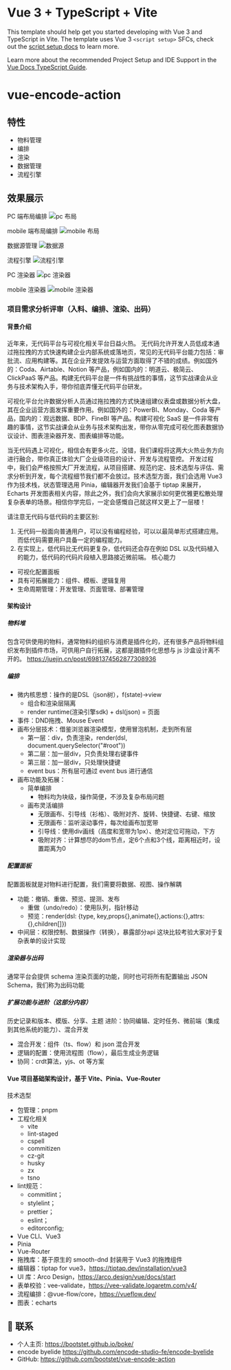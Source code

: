 # Vue 3 + TypeScript + Vite

This template should help get you started developing with Vue 3 and TypeScript in Vite. The template uses Vue 3 `<script setup>` SFCs, check out the [script setup docs](https://v3.vuejs.org/api/sfc-script-setup.html#sfc-script-setup) to learn more.

Learn more about the recommended Project Setup and IDE Support in the [Vue Docs TypeScript Guide](https://vuejs.org/guide/typescript/overview.html#project-setup).


# vue-encode-action

## 特性
- 物料管理
- 编排
- 渲染
- 数据管理
- 流程引擎

## 效果展示

PC 端布局编排
![pc 布局](example/layout-pc.jpg)

mobile 端布局编排
![mobile 布局](example/layout-mobile.jpg)

数据源管理
![数据源](example/dataSource.jpg)

流程引擎
![流程引擎](example/flow.jpg)

PC 渲染器
![pc 渲染器](example/runner-pc.jpg)

mobile 渲染器
![mobile 渲染器](example/runner-mobile.jpg)

### 项目需求分析评审（入料、编排、渲染、出码）
#### 背景介绍
近年来，无代码平台与可视化相关平台日益火热。
无代码允许开发人员低成本通过拖拉拽的方式快速构建企业内部系统或落地页，常见的无代码平台能力包括：审批流、应用构建等。其在企业开发提效与运营方面取得了不错的成绩。例如国外的：Coda、Airtable、Notion 等产品，例如国内的：明道云、极简云、ClickPaaS 等产品。构建无代码平台是一件有挑战性的事情，这节实战课会从业务与技术架构入手，带你彻底弄懂无代码平台研发。

可视化平台允许数据分析人员通过拖拉拽的方式快速组建仪表盘或数据分析大盘，其在企业运营方面发挥重要作用。例如国外的：PowerBI、Monday、Coda 等产品，国内的：观远数据、BDP、FineBI 等产品。构建可视化 SaaS 是一件非常有趣的事情，这节实战课会从业务与技术架构出发，带你从零完成可视化图表数据协议设计、图表渲染器开发、图表编排等功能。

当无代码遇上可视化，相信会有更多火花，没错，我们课程将这两大火热业务方向进行融合，带你真正体验大厂企业级项目的设计、开发与流程管控。
开发过程中，我们会严格按照大厂开发流程，从项目搭建、规范约定、技术选型与评估、需求分析到开发，每个流程细节我们都不会放过。技术选型方面，我们会选用 Vue3 作为技术栈，状态管理选用 Pinia，编辑器开发我们会基于 tiptap 来展开，Echarts 开发图表相关内容，除此之外，我们会向大家展示如何更优雅更松散处理复杂表单的场景。相信你学完后，一定会感慨自己就这样又更上了一层楼！

请注意无代码与低代码的主要区别:
1. 无代码一般面向普通用户，可以没有编程经验，可以以最简单形式搭建应用。而低代码需要用户具备一定的编程能力。
2. 在实现上，低代码比无代码更复杂，低代码还会存在例如 DSL 以及代码植入的能力，低代码的代码片段植入思路接近微前端。
核心能力
- 可视化配置面板
- 具有可拓展能力：组件、模板、逻辑复用
- 生命周期管理：开发管理、页面管理、部署管理

#### 架构设计
##### 物料堆
包含可供使用的物料，通常物料的组织与消费是插件化的，还有很多产品将物料组织发布到插件市场，可供用户自行拓展，这都是跟插件化思想与 js 沙盒设计离不开的。
https://juejin.cn/post/6981374562877308936

##### 编排
- 微内核思想：操作的是DSL（json树），f(state)->view 
  - 组合和渲染层隔离
  - render runtime(渲染引擎sdk) + dsl(json) = 页面
- 事件：DND拖拽、Mouse Event
- 画布分层技术：借鉴浏览器渲染模型，使用冒泡机制，走到所有层 
  - 第一层：div，负责渲染，render(dsl, document.querySelector("#root"))
  - 第二层：加一层div，只负责处理右键事件
  - 第三层：加一层div，只处理快捷键
  - event bus：所有层可通过 event bus 进行通信
- 画布功能及拓展：
  - 简单编排
    - 物料均为块级，操作简便，不涉及复杂布局问题
  - 画布灵活编排
    - 无限画布、引导线（衫格）、吸附对齐、旋转、快捷键、右键、缩放 
    - 无限画布：监听滚动事件，每次给画布加宽带
    - 引导线：使用div画线（高度和宽带为1px）、绝对定位可拖动，下方
    - 吸附对齐：计算想尽的dom节点，定6个点和3个线，距离相近时，设置距离为0

##### 配置面板
配置面板就是对物料进行配置，我们需要将数据、视图、操作解耦
- 功能：撤销、重做、预览、提测、发布 
  - 重做（undo/redo）：使用队列，指针移动
  - 预览：render(dsl: {type, key,props{},animate{},actions:{},attrs:{},children[]})
- 中间层：权限控制、数据操作（转换），暴露部分api
这块比较考验大家对于复杂表单的设计实现

##### 渲染器与出码
通常平台会提供 schema 渲染页面的功能，同时也可将所有配置输出 JSON Schema，我们称为出码功能

##### 扩展功能与进阶（这部分内容）
历史记录和版本、模版、分享、主题
进阶：协同编辑、定时任务、微前端（集成到其他系统的能力）、混合开发
- 混合开发：组件（ts、flow）和 json 混合开发
- 逻辑的配置：使用流程图（flow），最后生成业务逻辑
- 协同：crdt算法，yjs、ot 等方案

#### Vue 项目基础架构设计，基于 Vite、Pinia、Vue-Router
技术选型
- 包管理：pnpm
- 工程化相关
  - vite
  - lint-staged
  - cspell
  - commitizen
  - cz-git
  - husky
  - zx
  - tsno
- lint规范：
  - commitlint；
  - stylelint；
  - prettier；
  - eslint；
  - editorconfig;
- Vue CLI、Vue3
- Pinia
- Vue-Router
- 拖拽库：基于原生的 smooth-dnd 封装用于 Vue3 的拖拽组件
- 编辑器：tiptap for vue3，https://tiptap.dev/installation/vue3
- UI 库：Arco Design，https://arco.design/vue/docs/start
- 表单校验：vee-validate，https://vee-validate.logaretm.com/v4/
- 流程编排：@vue-flow/core，https://vueflow.dev/
- 图表：echarts

## 📧 联系
- 个人主页: https://bootstet.github.io/boke/
- encode byelide https://github.com/encode-studio-fe/encode-byelide
- GitHub: https://github.com/bootstet/vue-encode-action
